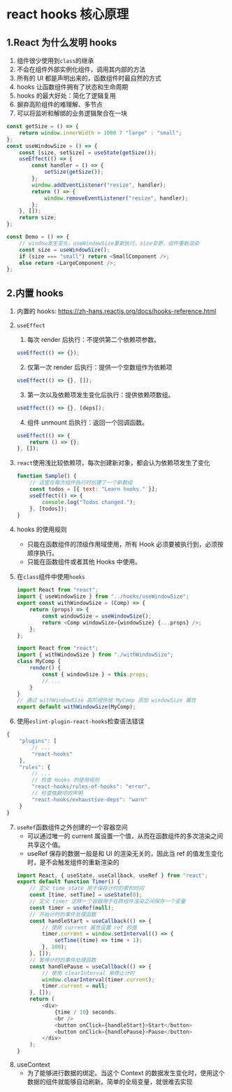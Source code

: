 # react hooks 核心原理

## 1.React 为什么发明 hooks

1. 组件很少使用到`class`的继承
2. 不会在组件外部实例化组件，调用其内部的方法
3. 所有的 UI 都是声明出来的，函数组件时最自然的方式
4. hooks 让函数组件拥有了状态和生命周期
5. hooks 的最大好处：简化了逻辑复用
6. 摒弃高阶组件的难理解、多节点
7. 可以将监听和解绑的业务逻辑聚合在一块

```js
const getSize = () => {
    return window.innerWidth > 1000 ? "large" : "small";
};
const useWindowSize = () => {
    const [size, setSize] = useState(getSize());
    useEffect(() => {
        const handler = () => {
            setSize(getSize());
        };
        window.addEventListener("resize", handler);
        return () => {
            window.removeEventListener("resize", handler);
        };
    }, []);
    return size;
};
```

```js
const Demo = () => {
    // window发生变化，useWindowSize重新执行，size变更，组件重新渲染
    const size = useWindowSize();
    if (size === "small") return <SmallComponent />;
    else return <LargeComponent />;
};
```

## 2.内置 hooks

1.  内置的 hooks: https://zh-hans.reactjs.org/docs/hooks-reference.html

2.  `useEffect`
    1. 每次 render 后执行：不提供第二个依赖项参数。
    ```js
    useEffect(() => {});
    ```
    2. 仅第一次 render 后执行：提供一个空数组作为依赖项
    ```js
    useEffect(() => {}, []);
    ```
    3. 第一次以及依赖项发生变化后执行：提供依赖项数组。
    ```js
    useEffect(() => {}, [deps]);
    ```
    4. 组件 unmount 后执行：返回一个回调函数。
    ```js
    useEffect(() => {
        return () => {};
    }, []);
    ```
3.  `react`使用浅比较依赖项，每次创建新对象，都会认为依赖项发生了变化
    ```js
    function Sample() {
        // 这里在每次组件执行时创建了一个新数组
        const todos = [{ text: "Learn hooks." }];
        useEffect(() => {
            console.log("Todos changed.");
        }, [todos]);
    }
    ```
4.  hooks 的使用规则
    -   只能在函数组件的顶级作用域使用，所有 Hook 必须要被执行到，必须按顺序执行。
    -   只能在函数组件或者其他 Hooks 中使用。
5.  在`class`组件中使用`hooks`

    ```js
    import React from "react";
    import { useWindowSize } from "../hooks/useWindowSize";
    export const withWindowSize = (Comp) => {
        return (props) => {
            const windowSize = useWindowSize();
            return <Comp windowSize={windowSize} {...props} />;
        };
    };
    ```

    ```js
    import React from "react";
    import { withWindowSize } from "./withWindowSize";
    class MyComp {
        render() {
            const { windowSize } = this.props;
            // ...
        }
    }
    // 通过 withWindowSize 高阶组件给 MyComp 添加 windowSize 属性
    export default withWindowSize(MyComp);
    ```

6.  使用`eslint-plugin-react-hooks`检查语法错误

```js
{
    "plugins": [
        // ...
        "react-hooks"
    ],
    "rules": {
        // ...
        // 检查 Hooks 的使用规则
        "react-hooks/rules-of-hooks": "error",
        // 检查依赖项的声明
        "react-hooks/exhaustive-deps": "warn"
    }
}
```

7. `useRef`函数组件之外创建的一个容器空间
    - 可以通过唯一的 current 属设置一个值，从而在函数组件的多次渲染之间共享这个值。
    - useRef 保存的数据一般是和 UI 的渲染无关的，因此当 ref 的值发生变化时，是不会触发组件的重新渲染的
    ```js
    import React, { useState, useCallback, useRef } from "react";
    export default function Timer() {
        // 定义 time state 用于保存计时的累积时间
        const [time, setTime] = useState(0);
        // 定义 timer 这样一个容器用于在跨组件渲染之间保存一个变量
        const timer = useRef(null);
        // 开始计时的事件处理函数
        const handleStart = useCallback(() => {
            // 使用 current 属性设置 ref 的值
            timer.current = window.setInterval(() => {
                setTime((time) => time + 1);
            }, 100);
        }, []);
        // 暂停计时的事件处理函数
        const handlePause = useCallback(() => {
            // 使用 clearInterval 来停止计时
            window.clearInterval(timer.current);
            timer.current = null;
        }, []);
        return (
            <div>
                {time / 10} seconds.
                <br />
                <button onClick={handleStart}>Start</button>
                <button onClick={handlePause}>Pause</button>
            </div>
        );
    }
    ```
8. useContext
    - 为了能够进行数据的绑定。当这个 Context 的数据发生变化时，使用这个数据的组件就能够自动刷新。简单的全局变量，就很难去实现
